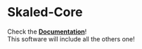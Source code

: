 # Skaled-Core
Check the **[Documentation](https://github.com/Skaled/Skaled-Core/wiki)**! <br>
This software will include all the others one!  <br>
